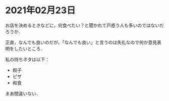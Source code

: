 # 2021年02月23日 


お店を決めるときなどに，何食べたい？と聞かれて戸惑う人も多いのではないだろうか．



正直，なんでも良いのだが，「なんでも良い」と言うのは失礼なので何か意見表明をしたいところ．



私の持ちネタは以下：

* 餃子
* ピザ
* 和食


まあ間違いない．